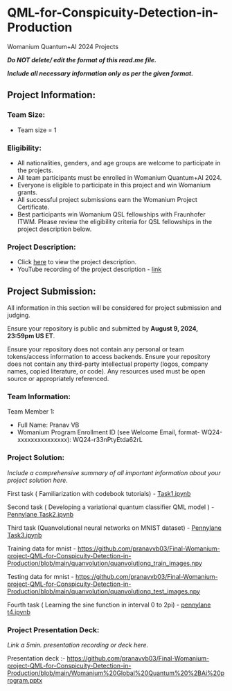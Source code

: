 # QML-for-Conspicuity-Detection-in-Production
Womanium Quantum+AI 2024 Projects


_**Do NOT delete/ edit the format of this read.me file.**_

_**Include all necessary information only as per the given format.**_

## Project Information:

### Team Size:
  - Team size = 1

### Eligibility:
  - All nationalities, genders, and age groups are welcome to participate in the projects.
  - All team participants must be enrolled in Womanium Quantum+AI 2024.
  - Everyone is eligible to participate in this project and win Womanium grants.
  - All successful project submissions earn the Womanium Project Certificate.
  - Best participants win Womanium QSL fellowships with Fraunhofer ITWM. Please review the eligibility criteria for QSL fellowships in the project description below.

### Project Description:
  - Click [here](https://drive.google.com/file/d/1AcctFeXjchtEhYzPUsHpP_b4HGlI4kq9/view?usp=sharing) to view the project description.
  - YouTube recording of the project description - [link](https://youtu.be/Ac1ihFcTRTc?si=i6AIVfQQh8ymYQYp)

## Project Submission:
All information in this section will be considered for project submission and judging.

Ensure your repository is public and submitted by **August 9, 2024, 23:59pm US ET**.

Ensure your repository does not contain any personal or team tokens/access information to access backends. Ensure your repository does not contain any third-party intellectual property (logos, company names, copied literature, or code). Any resources used must be open source or appropriately referenced.

### Team Information:
Team Member 1:
 - Full Name: Pranav VB
 - Womanium Program Enrollment ID (see Welcome Email, format- WQ24-xxxxxxxxxxxxxxx): WQ24-r33nPtyEtda62rL


### Project Solution:
_Include a comprehensive summary of all important information about your project solution here._

First task ( Familiarization with codebook tutorials) -  [Task1.ipynb](https://github.com/pranavvb03/Final-Womanium-project-QML-for-Conspicuity-Detection-in-Production/blob/main/PL%20task1.ipynb)

Second task ( Developing a variational quantum classifier QML model ) - [Pennylane Task2.ipynb](https://github.com/pranavvb03/Final-Womanium-project-QML-for-Conspicuity-Detection-in-Production/blob/main/Task2%20(1).ipynb)

Third task (Quanvolutional neural networks on MNIST dataset) - [Pennylane Task3.ipynb](https://github.com/pranavvb03/Final-Womanium-project-QML-for-Conspicuity-Detection-in-Production/blob/main/PL%20Task3.ipynb)

Training data for mnist - https://github.com/pranavvb03/Final-Womanium-project-QML-for-Conspicuity-Detection-in-Production/blob/main/quanvolution/quanvolutionq_train_images.npy

Testing data for mnist - https://github.com/pranavvb03/Final-Womanium-project-QML-for-Conspicuity-Detection-in-Production/blob/main/quanvolution/quanvolutionq_test_images.npy

Fourth task ( Learning the sine function in interval 0 to 2pi) - [pennylane t4.ipynb](https://github.com/pranavvb03/Final-Womanium-project-QML-for-Conspicuity-Detection-in-Production/blob/main/task4.ipynb)

### Project Presentation Deck:
_Link a 5min. presentation recording or deck here._

Presentation deck :- https://github.com/pranavvb03/Final-Womanium-project-QML-for-Conspicuity-Detection-in-Production/blob/main/Womanium%20Global%20Quantum%20%2BAi%20program.pptx
